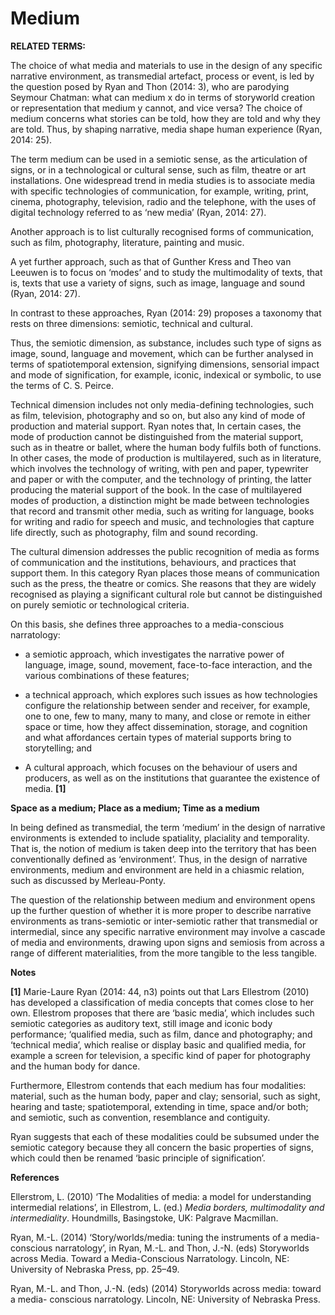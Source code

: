 # Medium

**RELATED TERMS:**

The choice of what media and materials to use in the design of any specific narrative environment, as transmedial artefact, process or event, is led by the question posed by Ryan and Thon (2014: 3), who are parodying Seymour Chatman: what can medium x do in terms of storyworld creation or representation that medium y cannot, and vice versa? The choice of medium concerns what stories can be told, how they are told and why they are told. Thus, by shaping narrative, media shape human experience (Ryan, 2014: 25).

The term medium can be used in a semiotic sense, as the articulation of signs, or in a technological or cultural sense, such as film, theatre or art installations. One widespread trend in media studies is to associate media with specific technologies of communication, for example, writing, print, cinema, photography, television, radio and the telephone, with the uses of digital technology referred to as ‘new media’ (Ryan, 2014: 27).

Another approach is to list culturally recognised forms of communication, such as film, photography, literature, painting and music.

A yet further approach, such as that of Gunther Kress and Theo van Leeuwen is to focus on ‘modes’ and to study the multimodality of texts, that is, texts that use a variety of signs, such as image, language and sound (Ryan, 2014: 27).

In contrast to these approaches, Ryan (2014: 29) proposes a taxonomy that rests on three dimensions: semiotic, technical and cultural.

Thus, the semiotic dimension, as substance, includes such type of signs as image, sound, language and movement, which can be further analysed in terms of spatiotemporal extension, signifying dimensions, sensorial impact and mode
of signification, for example, iconic, indexical or symbolic, to use the terms of C. S. Peirce.

Technical dimension includes not only media-defining technologies, such as film, television, photography and so on, but also any kind of mode of production and material support. Ryan notes that, In certain cases, the mode of production cannot be distinguished from the material support, such as in theatre or ballet, where the human body fulfils both of functions. In other cases, the mode of production is multilayered, such as in literature, which  involves the technology of writing, with pen and paper, typewriter and paper or with the computer, and the technology of printing, the latter producing the material support of the book. In the case of multilayered modes of production, a distinction might be made between technologies that record and transmit other media, such as writing for language, books for writing and radio for speech and music, and technologies that capture life directly, such as photography, film and sound recording.

The cultural dimension addresses the public recognition of media as forms of communication and the institutions, behaviours, and practices that support them. In this category Ryan places those means of communication such as the press, the theatre or comics. She reasons that they are widely recognised as playing a significant cultural role but cannot be distinguished on purely semiotic or technological criteria.

On this basis, she defines three approaches to a media-conscious narratology: 

* a semiotic approach, which investigates the narrative power of language, image, sound, movement, face-to-face interaction, and the various combinations of these features; 

* a technical approach, which explores such issues as how technologies configure the relationship between sender and receiver, for example, one to one, few to many, many to many, and close or remote in either space or time, how they affect dissemination, storage, and cognition and what affordances certain types of material supports bring to storytelling; and 

* A cultural approach, which focuses on the behaviour of users and producers, as well as on the institutions that guarantee the existence of media. **[1]**

**Space as a medium; Place as a medium; Time as a medium**

In being defined as transmedial, the term ‘medium’ in the design of narrative environments is extended to include spatiality, placiality and temporality. That is, the notion of medium is taken deep into the territory that has been conventionally defined as ‘environment’. Thus, in the design of narrative environments, medium and environment are held in a chiasmic relation, such as discussed by Merleau-Ponty. 

The question of the relationship between medium and environment opens up the further question of whether it is more proper to describe narrative environments as trans-semiotic or inter-semiotic rather that transmedial or intermedial, since any specific narrative environment may involve a cascade of media and environments, drawing upon signs and semiosis from across a range of different materialities, from the more tangible to the less tangible.

**Notes**

**[1]** Marie-Laure Ryan (2014: 44, n3) points out that Lars Ellestrom (2010) has developed a classification of media concepts that comes close to her own. Ellestrom proposes that there are ‘basic media’, which includes such semiotic categories as auditory text, still image and iconic body performance; ‘qualified media, such as film, dance and photography; and ‘technical media’, which realise or display basic and qualified media, for example a screen for television, a specific kind of paper for photography and the human body for dance. 

Furthermore, Ellestrom contends that each medium has four modalities: material, such as the human body, paper and clay; sensorial, such as sight, hearing and taste; spatiotemporal, extending in time, space and/or both; and semiotic, such as convention, resemblance and contiguity. 

Ryan suggests that each of these modalities could be subsumed under the semiotic category because they all concern the basic properties of signs, which could then be renamed ‘basic principle of signification’.

**References**

Ellerstrom, L. (2010) ‘The Modalities of media: a model for understanding intermedial relations’, in Ellestrom, L. (ed.) _Media borders, multimodality and intermediality_. Houndmills, Basingstoke, UK: Palgrave Macmillan.

Ryan, M.-L. (2014) ‘Story/worlds/media: tuning the instruments of a media-conscious narratology’, in Ryan, M.-L. and Thon, J.-N. (eds) Storyworlds across Media. Toward a Media-Conscious Narratology. Lincoln, NE: University of Nebraska Press, pp. 25–49.

Ryan, M.-L. and Thon, J.-N. (eds) (2014) Storyworlds across media: toward a media- conscious narratology. Lincoln, NE: University of Nebraska Press.
